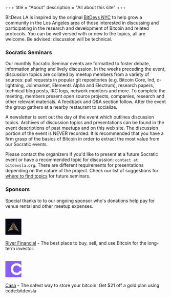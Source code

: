 +++
title = "About"
description = "All about this site"
+++

BitDevs LA is inspired by the original [BitDevs NYC](https://bitdevs.org) to 
help grow a community in the Los Angeles area of those interested in discussing 
and participating in the research and development of Bitcoin and related 
protocols. You can be well versed with or new to the topics, all are welcome. 
Be advised: discussion will be technical.

### Socratic Seminars

Our monthly Socratic Seminar events are formatted to foster debate, information
sharing and lively discussion. In the weeks preceding the event, discussion
topics are collated by meetup members from a variety of sources: pull requests
in popular git repositories (e.g. Bitcoin Core, lnd, c-lightning, Joinmarket,
Elements Alpha and Electrum), research papers, technical blog posts, IRC logs,
network monitors and more. To complete the meeting, members present open source
projects, companies, research and other relevant materials. A feedback and Q&A
section follow. After the event the group gathers at a nearby restaurant to
socialize.

A newsletter is sent out the day of the event which outlines discussion topics.
Archives of discussion topics and presentations can be found in the event
descriptions of past meetups and on this web site. The discussion portion of 
the event is NEVER recorded. It is recommended that you have a firm grasp of 
the basics of Bitcoin in order to extract the most value from our Socratic events.

Please contact the organizers if you'd like to present at a future Socratic
event or have a recommended topic for discussion: `contact at bitdevsla.org`. 
There are different requirements for presentations depending on the nature 
of the project. Check our list of suggestions for 
[where to find topics](/about/find-topics) for future seminars.

### Sponsors

Special thanks to to our ongoing sponsor who's donations help pay for venue rental and other meetup expenses. 
<br>
<br>

<a href="https://river.com/">
 <img src="/riverfinancial_logo.svg" alt="River Financial Logo" style="width:10%;height:10%;border:0;">
</a>
 
[River Financial](https://river.com/?a=BGQP7DXO) - The best place to buy, sell, and use Bitcoin for the long-term investor.
<br>
<br>

<a href="https://keys.casa/">
 <img src="/casa_logo.svg" alt="Casa Logo" style="width:10%;height:10%;border:0;">
</a>

[Casa](https://app.keys.casa/subscribe/gold) - The safest way to store your bitcoin. Get $21 off a gold plan using code:bitdevsla  
<br>
<br>
